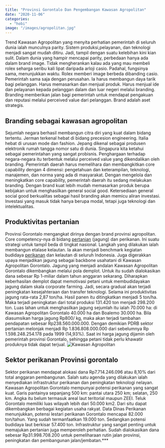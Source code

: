 ```yaml
---
title: "Provinsi Gorontalo Dan Pengembangan Kawasan Agropolitan"
date: "2020-11-06"
categories: 
  - "hobi"
image: "/images/agropolitan.jpg"
---
```


Trend Kawasan Agropolitan yang menyita perhatian pemerintah di seluruh dunia ialah munculnya parity. Sistem produksi,pelayanan, dan teknologi menjadi sangat mudah ditiru. Jadi, tampil dengan suatu kelebihan kini kian sulit. Dalam dunia yang hampir mencapai parity, perbedaan hanya ada dalam brand image. Tidak mengherankan kalau ada yang mau membeli rolex seharga seribu kali lipat daripada arloji casio. Padahal, fungsinya sama, menunjukkan waktu. Rolex memberi image berbeda dibanding casio. Pemerintah sama saja dengan perusahan. Ia harus membangun daya tarik bagi pelanggan. Harus memasarkan dan menjual produk. Harus menjual ide dan pelayanan kepada pelanggan dalam dan luar negeri melalui branding. Branding memberikan jalan bagi pemerintah untuk mendapat pengakuan dan reputasi melalui perceived value dari pelanggan. Brand adalah aset strategis.

## Branding sebagai kawasan agropolitan

Sejumlah negara berhasil membangun citra diri yang kuat dalam bidang tertentu. Jerman terkenal hebat di bidang precesion engineering. Italia hebat di urusan mode dan fashion. Jepang dikenal sebagai produsen elektronik rumah tangga nomor satu di dunia. Singapura kita ketahui sebagai pemerintahan yang sangat probisnis. Penghargaan terhadap negara-negara itu terbentuk melalui perceived value yang dikendalikan oleh branding. Pemerintah daerah harus memelihara dan membangkitkan core capability dengan 4 dimensi: pengetahuan dan keterampilan, teknologi, manajemen, dan norma yang ada di masyarakat. Dengan mengelola dan meningkatkan core capability, pemerintah daerah itu sedang melakukan branding. Dengan brand kuat lebih mudah memasarkan produk berupa kebijakan untuk menghasilkan general social good. Ketersediaan general social good berkualitas sebagai hasil branding akan memicu aliran investasi. Investasi yang masuk tidak hanya berupa modal, tetapi juga teknologi dan intelektualitas.

## Produktivitas pertanian

Provinsi Gorontalo mengangkat dirinya dengan brand provinsi agropolitan. Core competency-nya di bidang [pertanian](http://localhost/mitra/pertanian "pertanian") (jagung) dan perikanan. Ini suatu strategi untuk tampil beda di tingkat nasional. Langkah yang dilakukan ialah membangun etalase kelautan. Ia akan menjadi benchmark kegiatan budidaya [perikanan](http://localhost/mitra/perikanan "perikanan") dan kelautan di seluruh Indonesia. Juga digerakkan upaya menjadikan jagung sebagai backbone usahatani di Kawasan Agropolitan Gorontalo. Jagung yang menjadi andalan Kawasan Agropolitan Gorontalo dikembangkan melalui pola demplot. Untuk itu sudah dialokasikan dana sebesar Rp 1-miliar dalam tahun anggaran sekarang. Diharapkan keberhasilan demplot dapat memotivasi petani untuk membudidayakan jagung dalam skala corporate farming. Jadi, secara gradual akan terjadi peningkatan kesejahteraan dan transfer teknologi. Selama ini produktivitas jagung rata-rata 2,87 ton/ha. Hasil panen itu ditingkatkan menjadi 5 ton/ha. Maka terjadi peningkatan dari total produksi 131.420 ton menjadi 298.200 ton. Luas lahan untuk menghasilkan jagung sejumlah itu ialah 70.000 ha: di Kawasan Agropolitan Gorontalo 40.000 ha dan Boalemo 30.000 ha. Bila diasumsikan harga jagung Rp800/ kg, maka akan terjadi tambahan pendapatan sebesar Rp238.560.000.000. Dengan demikian PDRB sektor pertanian melonjak menjadi Rp 1.836.808.000.000 dari sebelumnya Rp 1.598.248.254.178 pada 1999 (14,93%). Saat ini harga jagung dijamin oleh pemerintah provinsi Gorontalo, sehingga petani tidak perlu khawatir produknya tidak dapat terjual. ![Kawasan Agropolitan](/images/jagung1-1024x576.jpg)

## Sektor perikanan Provinsi gorontalo

Sektor perikanan mendapat alokasi dana Rp7.714.246.096 atau 8,10% dari total anggaran pembangunan. Salah satu agenda yang dilakukan ialah menyediakan infrastruktur perikanan dan peningkatan teknologi nelayan. Kawasan Agropolitan Gorontalo mempunyai potensi perikanan yang sangat kuat. Garis pantainya sepanjang 500 km: pantai utara 250 km; selatan, 250 km. Angka itu belum termasuk areal laut teritorial maupun ZEEI. Teluk Gorontalo memiliki luas wilayah lebih dari 50.000 km2. Dari situ dapat dikembangkan berbagai kegiatan usaha rakyat. Data Dinas Perikanan menunjukkan, potensi lestari perikanan Gorontalo mencapai 82.000 ton/tahun. Yang sudah termanfaatkan 19.000 ton. Sedangkan potensi budidaya laut berkisar 57.400 ton. Infrastruktur yang sangat penting untuk memajukan pertanian juga memperoleh perhatian. Sudah dialokasikan dana sebesar Rp31.998.708.200 untuk pemeliharaan rutin jalan provinsi, peningkatan dan pembangunan jalan/jembatan.\*\*\*
